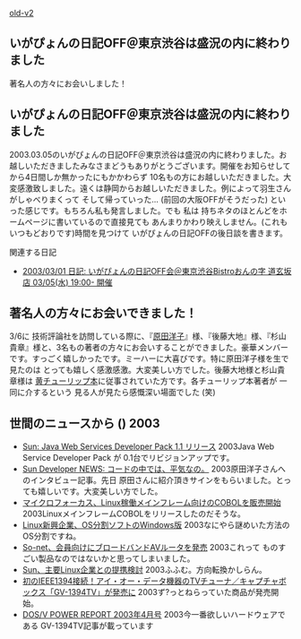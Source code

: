[old-v2](ig030310-orig.html)

## いがぴょんの日記OFF＠東京渋谷は盛況の内に終わりました

著名人の方々にお会いしました！


## いがぴょんの日記OFF＠東京渋谷は盛況の内に終わりました

2003.03.05のいがぴょんの日記OFF＠東京渋谷は盛況の内に終わりました。お越しいただきましたみなさまどうもありがとうございます。開催をお知らせしてから4日間しか無かったにもかかわらず 10名もの方にお越しいただきました。大変感激致しました。遠くは静岡からお越しいただきました。例によって羽生さんがしゃべりまくって そして帰っていった… (前回の大阪OFFがそうだった) といった感じです。もちろん私も発言しました。でも 私は 持ちネタのほとんどをホームページに書いているので直接見ても あんまりかわり映えしません。(これもいつもどおりです)時間を見つけて いがぴょんの日記OFFの後日談を書きます。

関連する日記

* [2003/03/01 日記: いがぴょんの日記OFF会＠東京渋谷Bistroおんの字 道玄坂店
  03/05(水) 19:00- 開催](ig030301.html)

## 著名人の方々にお会いできました！

3/6に 技術評論社を訪問している際に、『[原田洋子](http://www.t3.rim.or.jp/~yoko-k-h/java/servlet/)』様、『後藤大地』様、『杉山貴章』様と、3名もの著者の方々にお会いすることができました。豪華メンバーです。すっごく嬉しかったです。ミーハーに大喜びです。特に原田洋子様を生で見たのは とっても嬉しく感激感激。大変美しい方でした。後藤大地様と杉山貴章様は [黄チューリップ本](http://www.gihyo.co.jp/books/syoseki.php/4-7741-1667-X)に従事されていた方です。各チューリップ本著者が 一同に介するという 見る人が見たら感慨深い場面でした (笑)

## 世間のニュースから () 2003

* [Sun: Java Web Services Developer Pack 1.1 リリース](http://java.sun.com/webservices/webservicespack.html)  2003Java Web Service Developer Pack が 0.1台でリビジョンアップです。
* [Sun Developer NEWS: コードの中では、平気なの。](http://sdc.sun.co.jp/news/200303/danwa01.html)  2003原田洋子さんへのインタビュー記事。先日 原田さんに紹介頂きサインをもらいました。とっても嬉しいです。大変美しい方でした。
* [マイクロフォーカス、Linux稼働メインフレーム向けのCOBOLを販売開始](http://www.zdnet.co.jp/enterprise/0302/26/epn10.html)  2003LinuxメインフレームCOBOLをリリースしたのだそうな。
* [Linux新興企業、OS分割ソフトのWindows版](http://www.zdnet.co.jp/news/0302/28/nebt_16.html)  2003なにやら謎めいた方法のOS分割ですね。
* [So-net、会員向けにブロードバンドAVルータを発売](http://biztech.nikkeibp.co.jp/wcs/leaf/CID/onair/biztech/inet/233978)  2003これって ものすごい製品なのではないかと思ってしまいました。
* [Sun、主要Linux企業との提携検討](http://www.zdnet.co.jp/news/0303/08/nebt_14.html)  2003ふふむ。方向転換かしらん。
* [初のIEEE1394接続！アイ・オー・データ機器のTVチューナ／キャプチャボックス「GV-1394TV」が発売に](http://akiba.ascii24.com/akiba/news/2003/03/07/642322-000.html)  2003ず?っとねらっていた商品が発売開始。
* [DOS/V POWER REPORT 2003年4月号](http://home.impress.co.jp/magazine/dosvpr/mag/0304/)  2003今一番欲しいハードウェアである GV-1394TV記事が載っています
